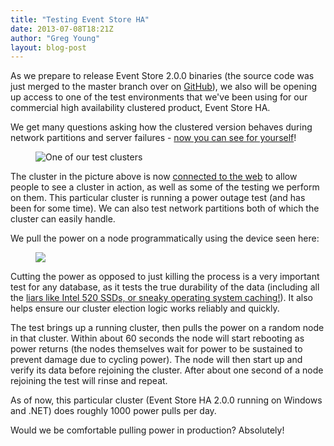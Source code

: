 ```yaml
---
title: "Testing Event Store HA"
date: 2013-07-08T18:21Z
author: "Greg Young"
layout: blog-post
---
```


As we prepare to release Event Store 2.0.0 binaries (the source code was just merged to the master branch over on <a href="http://github.com/EventStore/EventStore" title="GitHub" target="_blank">GitHub</a>), we also will be opening up access to one of the test environments that we've been using for our commercial high availability clustered product, Event Store HA.

We get many questions asking how the clustered version behaves during network partitions and server failures - <a href="http://ha.geteventstore.com">now you can see for yourself</a>!

<figure>
	<img src="{{ site.url }}/images/blog-ha-setup.jpg" alt="One of our test clusters">
</figure>

The cluster in the picture above is now <a href="http://ha.geteventstore.com/">connected to the web</a> to allow people to see a cluster in action, as well as some of the testing we perform on them. This particular cluster is running a power outage test (and has been for some time). We can also test network partitions both of which the cluster can easily handle.

We pull the power on a node programmatically using the device seen here:

<figure>
	<img src="{{ site.url }}/images/blog-power-switch.jpg">
</figure>

Cutting the power as opposed to just killing the process is a very important test for any database, as it tests the true durability of the data (including all the <a href="https://github.com/EventStore/EventStore/wiki/Reliability" title="Event Store - Reliability" target="_blank">liars like Intel 520 SSDs, or sneaky operating system caching!</a>). It also helps ensure our cluster election logic works reliably and quickly.

The test brings up a running cluster, then pulls the power on a random node in that cluster. Within about 60 seconds the node will start rebooting as power returns (the nodes themselves wait for power to be sustained to prevent damage due to cycling power). The node will then start up and verify its data before rejoining the cluster. After about one second of a node rejoining the test will rinse and repeat.

As of now, this particular cluster (Event Store HA 2.0.0 running on Windows and .NET) does roughly 1000 power pulls per day.

Would we be comfortable pulling power in production? Absolutely!